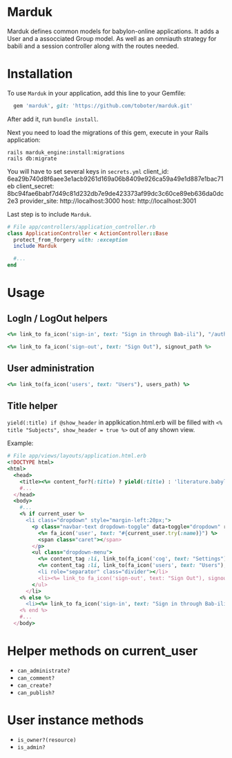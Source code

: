 # Marduk

Marduk defines common models for babylon-online applications. 
It adds a User and a assocciated Group model. As well as an omniauth strategy for babili 
and a session controller along with the routes needed. 

# Installation
To use `Marduk` in your application, add this line to your Gemfile:

```ruby
  gem 'marduk', git: 'https://github.com/toboter/marduk.git'
```

After add it, run `bundle install`.

Next you need to load the migrations of this gem, execute in your Rails application:

```
rails marduk_engine:install:migrations
rails db:migrate
```

You will have to set several keys in `secrets.yml`
  client_id: 6ea29b740d8f6aee3e1acb9261d169a06b8409e926ca59a49e1d887e1bac71eb
  client_secret: 8bc94fae6babf7d49c81d232db7e9de423373af99dc3c60ce89eb636da0dc2e3
  provider_site: http://localhost:3000
  host: http://localhost:3001


Last step is to include `Marduk`.

```ruby
# File app/controllers/application_controller.rb
class ApplicationController < ActionController::Base
  protect_from_forgery with: :exception
  include Marduk

  #...
end
```


# Usage

## LogIn / LogOut helpers
```ruby
<%= link_to fa_icon('sign-in', text: "Sign in through Bab-ili"), "/auth/babili" %>

<%= link_to fa_icon('sign-out', text: "Sign Out"), signout_path %>
```
## User administration
```ruby
<%= link_to(fa_icon('users', text: "Users"), users_path) %>
```

## Title helper
`yield(:title) if @show_header` in applkication.html.erb will be filled with `<% title "Subjects", show_header = true %>` out of any shown view.



Example:
```ruby
# File app/views/layouts/application.html.erb
<!DOCTYPE html>
<html>
  <head>
    <title><%= content_for?(:title) ? yield(:title) : 'literature.babylon-online.org' %></title>
    #...
  </head>
  <body>
    #...
    <% if current_user %> 
      <li class="dropdown" style="margin-left:20px;">
        <p class="navbar-text dropdown-toggle" data-toggle="dropdown" role="button" aria-haspopup="true" aria-expanded="false">
          <%= fa_icon('user', text: "#{current_user.try(:name)}") %>
          <span class="caret"></span>
        </p>
        <ul class="dropdown-menu">
          <%= content_tag :li, link_to(fa_icon('cog', text: "Settings"), ''), class: 'disabled' %>
          <%= content_tag :li, link_to(fa_icon('users', text: "Users"), users_path) if current_user.is_admin? %>
          <li role="separator" class="divider"></li>        
          <li><%= link_to fa_icon('sign-out', text: "Sign Out"), signout_path %></li>
        </ul>
      </li>
    <% else %>
      <li><%= link_to fa_icon('sign-in', text: "Sign in through Bab-ili"), "/auth/babili" %></li>
    <% end %>
    #...
  </body>
```

# Helper methods on current_user
* `can_administrate?`
* `can_comment?`
* `can_create?`
* `can_publish?`

# User instance methods
* `is_owner?(resource)`
* `is_admin?`